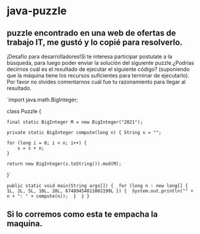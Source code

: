 # java-puzzle

## puzzle encontrado en una web de ofertas de trabajo IT, me gustó y lo copié para resolverlo.

¡Desafío para desarrolladores!Si te interesa participar postulate a la búsqueda, para luego poder enviar la solución del siguiente puzzle.¿Podrías decirnos cuál es el resultado de ejecutar el siguiente código? (suponiendo que la máquina tiene los recursos suficientes para terminar de ejecutarlo). Por favor no olvides comentarnos cuál fue tu razonamiento para llegar al resultado.

`import java.math.BigInteger;

class Puzzle { 

    final static BigInteger M = new BigInteger("2021");

    private static BigInteger compute(long n) { String s = "";
    
    for (long i = 0; i < n; i++) { 
        s = s + n;
    } 

    return new BigInteger(s.toString()).mod(M); 
}` 

`
public static void main(String args[]) { 
for (long n : new long[] { 1L, 2L, 5L, 10L, 20L, 67489454811002199L }) { 
    System.out.println("" + n + ": " + compute(n)); 
    } 
  }
}
`
## Si lo corremos como esta te empacha la maquina.
